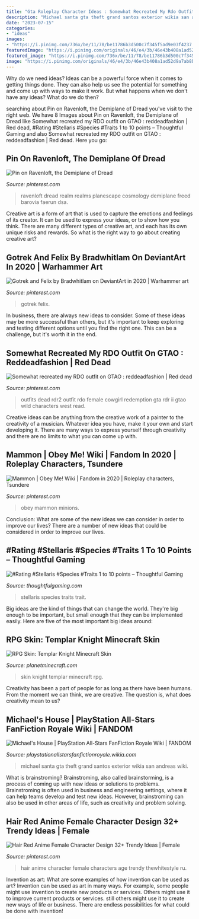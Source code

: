 ```yaml
---
title: "Gta Roleplay Character Ideas : Somewhat Recreated My Rdo Outfit On Gtao : Reddeadfashion"
description: "Michael santa gta theft grand santos exterior wikia san andreas wiki"
date: "2023-07-15"
categories:
- "ideas"
images:
- "https://i.pinimg.com/736x/be/11/78/be11786b3d500c7f345f5ad9e03f4237.jpg"
featuredImage: "https://i.pinimg.com/originals/46/e4/3b/46e43b408a1ad52d9a7ab8b8754bd56d.jpg"
featured_image: "https://i.pinimg.com/736x/be/11/78/be11786b3d500c7f345f5ad9e03f4237.jpg"
image: "https://i.pinimg.com/originals/46/e4/3b/46e43b408a1ad52d9a7ab8b8754bd56d.jpg"
---
```



Why do we need ideas?
Ideas can be a powerful force when it comes to getting things done. They can also help us see the potential for something and come up with ways to make it work. But what happens when we don't have any ideas? What do we do then?

	

		
searching about Pin on Ravenloft, the Demiplane of Dread you've visit to the right web. We have 8 Images about Pin on Ravenloft, the Demiplane of Dread like Somewhat recreated my RDO outfit on GTAO : reddeadfashion | Red dead, #Rating #Stellaris #Species #Traits 1 to 10 points – Thoughtful Gaming and also Somewhat recreated my RDO outfit on GTAO : reddeadfashion | Red dead. Here you go:
		
    
## Pin On Ravenloft, The Demiplane Of Dread

<img loading=lazy src="https://i.pinimg.com/736x/be/11/78/be11786b3d500c7f345f5ad9e03f4237.jpg" onerror="this.onerror=null;this.src='https://tse1.mm.bing.net/th?id=OIP.25ZFn9_7J3YS4LecJ8SvNAHaLH&amp;pid=15.1';" alt="Pin on Ravenloft, the Demiplane of Dread">

_Source: pinterest.com_

>ravenloft dread realm realms planescape cosmology demiplane freed barovia faerun dsa. 

	

Creative art is a form of art that is used to capture the emotions and feelings of its creator. It can be used to express your ideas, or to show how you think. There are many different types of creative art, and each has its own unique risks and rewards. So what is the right way to go about creating creative art?

    
## Gotrek And Felix By Bradwhitlam On DeviantArt In 2020 | Warhammer Art

<img loading=lazy src="https://i.pinimg.com/736x/7a/1e/77/7a1e77f4d69fc6e0c103b58335ff2476.jpg" onerror="this.onerror=null;this.src='https://tse4.mm.bing.net/th?id=OIP.RoTW53fqu9cxk9O2cvHLjQHaLD&amp;pid=15.1';" alt="Gotrek and Felix by Bradwhitlam on DeviantArt in 2020 | Warhammer art">

_Source: pinterest.com_

>gotrek felix. 

	

In business, there are always new ideas to consider. Some of these ideas may be more successful than others, but it's important to keep exploring and testing different options until you find the right one. This can be a challenge, but it's worth it in the end.

    
## Somewhat Recreated My RDO Outfit On GTAO : Reddeadfashion | Red Dead

<img loading=lazy src="https://i.pinimg.com/originals/46/e4/3b/46e43b408a1ad52d9a7ab8b8754bd56d.jpg" onerror="this.onerror=null;this.src='https://tse1.mm.bing.net/th?id=OIP.eczntSQrPegOH19oj86phQHaJ5&amp;pid=15.1';" alt="Somewhat recreated my RDO outfit on GTAO : reddeadfashion | Red dead">

_Source: pinterest.com_

>outfits dead rdr2 outfit rdo female cowgirl redemption gta rdr ii gtao wild characters west read. 

	

Creative ideas can be anything from the creative work of a painter to the creativity of a musician. Whatever idea you have, make it your own and start developing it. There are many ways to express yourself through creativity and there are no limits to what you can come up with.

    
## Mammon | Obey Me! Wiki | Fandom In 2020 | Roleplay Characters, Tsundere

<img loading=lazy src="https://i.pinimg.com/736x/2d/ce/70/2dce70b5e96ba4ec0746d97eb4cd6d05.jpg" onerror="this.onerror=null;this.src='https://tse4.mm.bing.net/th?id=OIP.9Ul8Vo1uV_86OkAb7LwjYAHaNg&amp;pid=15.1';" alt="Mammon | Obey Me! Wiki | Fandom in 2020 | Roleplay characters, Tsundere">

_Source: pinterest.com_

>obey mammon minions. 

	

Conclusion: What are some of the new ideas we can consider in order to improve our lives?
There are a number of new ideas that could be considered in order to improve our lives.

    
## #Rating #Stellaris #Species #Traits 1 To 10 Points – Thoughtful Gaming

<img loading=lazy src="https://www.thoughtfulgaming.com/wp-content/uploads/2016/09/stellaris-trait-guide.jpg" onerror="this.onerror=null;this.src='https://tse1.mm.bing.net/th?id=OIP.MrrW3SGniCJcOCMFZaYs9gHaFB&amp;pid=15.1';" alt="#Rating #Stellaris #Species #Traits 1 to 10 points – Thoughtful Gaming">

_Source: thoughtfulgaming.com_

>stellaris species traits trait. 

	

Big ideas are the kind of things that can change the world. They're big enough to be important, but small enough that they can be implemented easily. Here are five of the most important big ideas around: 

    
## RPG Skin: Templar Knight Minecraft Skin

<img loading=lazy src="http://i.imgur.com/4qdxk.png" onerror="this.onerror=null;this.src='https://tse2.mm.bing.net/th?id=OIP.6ZqrfeoeoEpHzmRpLUCJKgHaEK&amp;pid=15.1';" alt="RPG Skin: Templar Knight Minecraft Skin">

_Source: planetminecraft.com_

>skin knight templar minecraft rpg. 

	

Creativity has been a part of people for as long as there have been humans. From the moment we can think, we are creative. The question is, what does creativity mean to us?

    
## Michael&#039;s House | PlayStation All-Stars FanFiction Royale Wiki | FANDOM

<img loading=lazy src="https://vignette.wikia.nocookie.net/playstationallstarsfanfictionroyale/images/1/1c/Michael_House.jpg/revision/latest?cb=20140529000932" onerror="this.onerror=null;this.src='https://tse2.mm.bing.net/th?id=OIP.hET3Iu6o_Ujo8kG_Ha_UFAHaEJ&amp;pid=15.1';" alt="Michael&#039;s House | PlayStation All-Stars FanFiction Royale Wiki | FANDOM">

_Source: playstationallstarsfanfictionroyale.wikia.com_

>michael santa gta theft grand santos exterior wikia san andreas wiki. 

	

What is brainstroming?
Brainstroming, also called brainstorming, is a process of coming up with new ideas or solutions to problems. Brainstroming is often used in business and engineering settings, where it can help teams develop and test new ideas. However, brainstroming can also be used in other areas of life, such as creativity and problem solving.

    
## Hair Red Anime Female Character Design 32+ Trendy Ideas | Female

<img loading=lazy src="https://i.pinimg.com/736x/5e/9d/f3/5e9df35472698c7b2152955336b53821.jpg" onerror="this.onerror=null;this.src='https://tse1.mm.bing.net/th?id=OIP.2vz-3_s-3mgAVxMAKOoBbAAAAA&amp;pid=15.1';" alt="Hair Red Anime Female Character Design 32+ Trendy Ideas | Female">

_Source: pinterest.com_

>hair anime character female characters age trendy thewhitestyle ru. 

	

Invention as art: What are some examples of how invention can be used as art?
Invention can be used as art in many ways. For example, some people might use invention to create new products or services. Others might use it to improve current products or services. still others might use it to create new ways of life or business. There are endless possibilities for what could be done with invention!

